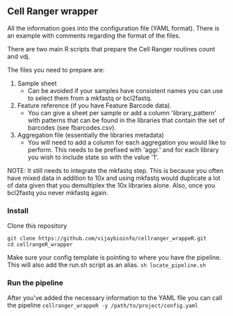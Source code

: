## Cell Ranger wrapper

All the information goes into the configuration file (YAML format). There is an example with comments
regarding the format of the files.

There are two main R scripts that prepare the Cell Ranger routines count and vdj.

The files you need to prepare are:
1. Sample sheet
	- Can be avoided if your samples have consistent names you can use to select them from a mkfastq or bcl2fastq.
2. Feature reference (if you have Feature Barcode data).
	- You can give a sheet per sample or add a column 'library_pattern' with patterns that can be found in the libraries that contain the set of barcodes (see fbarcodes.csv).
3. Aggregation file (essentially the libraries metadata)
	- You will need to add a column for each aggregation you would like to perform. This needs to be
	  prefixed with 'aggr.' and for each library you wish to include state so with the value '1'.

NOTE: It still needs to integrate the mkfastq step. This is because you often have mixed data in addition to 10x and
using mkfastq would duplicate a lot of data given that you demultiplex the 10x libraries alone.
Also, once you bcl2fastq you never mkfastq again.

### Install
Clone this repository
```
git clone https://github.com/vijaybioinfo/cellranger_wrappeR.git
cd cellrangeR_wrapper
```

Make sure your config template is pointing to where you have the pipeline.
This will also add the run.sh script as an alias.
`sh locate_pipeline.sh`

### Run the pipeline
After you've added the necessary information to the YAML file you can call the pipeline
`cellranger_wrappeR -y /path/to/project/config.yaml`
